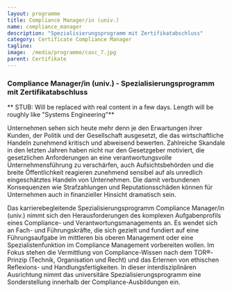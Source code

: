 ```yaml
---
layout: programme
title: Compliance Manager/in (univ.)
name: compliance_manager
description: "Spezialisierungsprogramm mit Zertifikatabschluss"
category: Certificate Compliance Manager
tagline: 
image:  /media/programme/casc_7.jpg
parent: Certifikate
---
```


### Compliance Manager/in (univ.) - Spezialisierungsprogramm mit Zertifikatabschluss

** STUB: Will be replaced with real content in a few days. Length will be roughly like "Systems Engineering"**

Unternehmen sehen sich heute mehr denn je den Erwartungen ihrer Kunden, der Politik und der Gesellschaft ausgesetzt, die das wirtschaftliche Handeln zunehmend kritisch und abweisend bewerten. Zahlreiche Skandale in den letzten Jahren haben nicht nur den Gesetzgeber motiviert, die gesetzlichen Anforderungen an eine verantwortungsvolle Unternehmensführung zu verschärfen, auch Aufsichtsbehörden und die breite Öffentlichkeit reagieren zunehmend sensibel auf als unredlich eingeschätztes Handeln von Unternehmen. Die damit verbundenen Konsequenzen wie Strafzahlungen und Reputationsschäden können für Unternehmen auch in finanzieller Hinsicht dramatisch sein.

Das karrierebegleitende Spezialisierungsprogramm Compliance Manager/in (univ.) nimmt sich den Herausforderungen des komplexen Aufgabenprofils eines Compliance- und Verantwortungsmanagements an. Es wendet sich an Fach- und Führungskräfte, die sich gezielt und fundiert auf eine Führungsaufgabe im mittleren bis oberen Management oder eine Spezialistenfunktion im Compliance Management vorbereiten wollen. Im Fokus stehen die Vermittlung von Compliance-Wissen nach dem TOR®-Prinzip (Technik, Organisation und Recht) und das Erlernen von ethischen Reflexions- und Handlungsfertigkeiten. In dieser interdisziplinären Ausrichtung nimmt das universitäre Spezialisierungsprogramm eine Sonderstellung innerhalb der Compliance-Ausbildungen ein.


